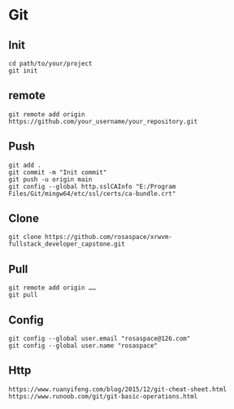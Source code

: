 # Git

## Init
```
cd path/to/your/project
git init
```
## remote
```
git remote add origin https://github.com/your_username/your_repository.git
```
## Push
```
git add .
git commit -m "Init commit"
git push -u origin main
git config --global http.sslCAInfo "E:/Program Files/Git/mingw64/etc/ssl/certs/ca-bundle.crt"
```
## Clone
```
git clone https://github.com/rosaspace/xrwvm-fullstack_developer_capstone.git
```
## Pull
```
git remote add origin ……
git pull
```
## Config
```
git config --global user.email "rosaspace@126.com" 
git config --global user.name "rosaspace"
```
## Http
```
https://www.ruanyifeng.com/blog/2015/12/git-cheat-sheet.html
https://www.runoob.com/git/git-basic-operations.html
```
